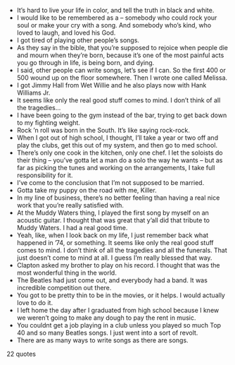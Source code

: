  - It’s hard to live your life in color, and tell the truth in black and white.
 - I would like to be remembered as a – somebody who could rock your soul or make your cry with a song. And somebody who’s kind, who loved to laugh, and loved his God.
 - I got tired of playing other people’s songs.
 - As they say in the bible, that you’re supposed to rejoice when people die and mourn when they’re born, because it’s one of the most painful acts you go through in life, is being born, and dying.
 - I said, other people can write songs, let’s see if I can. So the first 400 or 500 wound up on the floor somewhere. Then I wrote one called Melissa.
 - I got Jimmy Hall from Wet Willie and he also plays now with Hank Williams Jr.
 - It seems like only the real good stuff comes to mind. I don’t think of all the tragedies...
 - I have been going to the gym instead of the bar, trying to get back down to my fighting weight.
 - Rock ’n roll was born in the South. It’s like saying rock-rock.
 - When I got out of high school, I thought, I’ll take a year or two off and play the clubs, get this out of my system, and then go to med school.
 - There’s only one cook in the kitchen, only one chef. I let the soloists do their thing – you’ve gotta let a man do a solo the way he wants – but as far as picking the tunes and working on the arrangements, I take full responsibility for it.
 - I’ve come to the conclusion that I’m not supposed to be married.
 - Gotta take my puppy on the road with me, Killer.
 - In my line of business, there’s no better feeling than having a real nice work that you’re really satisfied with.
 - At the Muddy Waters thing, I played the first song by myself on an acoustic guitar. I thought that was great that y’all did that tribute to Muddy Waters. I had a real good time.
 - Yeah, like, when I look back on my life, I just remember back what happened in ’74, or something. It seems like only the real good stuff comes to mind. I don’t think of all the tragedies and all the funerals. That just doesn’t come to mind at all. I guess I’m really blessed that way.
 - Clapton asked my brother to play on his record. I thought that was the most wonderful thing in the world.
 - The Beatles had just come out, and everybody had a band. It was incredible competition out there.
 - You got to be pretty thin to be in the movies, or it helps. I would actually love to do it.
 - I left home the day after I graduated from high school because I knew we weren’t going to make any dough to pay the rent in music.
 - You couldnt get a job playing in a club unless you played so much Top 40 and so many Beatles songs. I just went into a sort of revolt.
 - There are as many ways to write songs as there are songs.

22 quotes